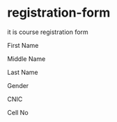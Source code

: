 # registration-form

it is course registration form

First Name

Middle Name

Last Name

Gender

CNIC

Cell No

